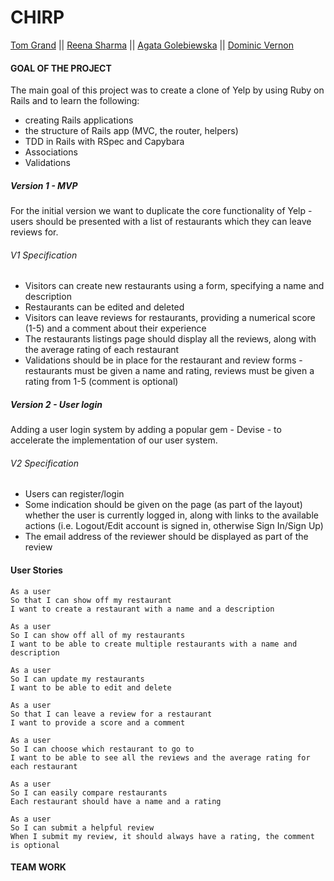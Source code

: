 # CHIRP

[Tom Grand](https://github.com/Tagrand) || [Reena Sharma](https://github.com/reenz) || [Agata Golebiewska](https://github.com/MissDove) || [Dominic Vernon](https://github.com/domvernon)

#### GOAL OF THE PROJECT

The main goal of this project was to create a clone of Yelp by using Ruby on Rails and to learn the following:
- creating Rails applications
- the structure of Rails app (MVC, the router, helpers)
- TDD in Rails with RSpec and Capybara
- Associations
- Validations

##### Version 1 - MVP

For the initial version we want to duplicate the core functionality of Yelp - users should be presented with a list of restaurants which they can leave reviews for.


###### V1 Specification
* Visitors can create new restaurants using a form, specifying a name and description
* Restaurants can be edited and deleted
* Visitors can leave reviews for restaurants, providing a numerical score (1-5) and a comment about their experience
* The restaurants listings page should display all the reviews, along with the average rating of each restaurant
* Validations should be in place for the restaurant and review forms - restaurants must be given a name and rating, reviews must be given a rating from 1-5 (comment is optional)

##### Version 2 - User login

Adding a user login system by adding a popular gem - Devise - to accelerate the implementation of our user system.

###### V2 Specification
* Users can register/login
* Some indication should be given on the page (as part of the layout) whether the user is currently logged in, along with links to the available actions (i.e. Logout/Edit account is signed in, otherwise Sign In/Sign Up)
* The email address of the reviewer should be displayed as part of the review

#### User Stories

```
As a user
So that I can show off my restaurant
I want to create a restaurant with a name and a description
```

```
As a user
So I can show off all of my restaurants
I want to be able to create multiple restaurants with a name and description

```

```
As a user
So I can update my restaurants
I want to be able to edit and delete
```

```
As a user
So that I can leave a review for a restaurant
I want to provide a score and a comment
```

```
As a user
So I can choose which restaurant to go to
I want to be able to see all the reviews and the average rating for each restaurant
```

```
As a user
So I can easily compare restaurants
Each restaurant should have a name and a rating
```

```
As a user
So I can submit a helpful review
When I submit my review, it should always have a rating, the comment is optional
```

#### TEAM WORK
